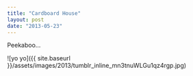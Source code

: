```yaml
---
title: "Cardboard House"
layout: post
date: "2013-05-23"
---
```


Peekaboo…

![yo yo]({{ site.baseurl }}/assets/images/2013/tumblr_inline_mn3tnuWLGu1qz4rgp.jpg)
